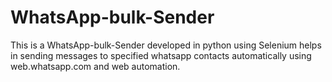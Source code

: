 # WhatsApp-bulk-Sender
This is a WhatsApp-bulk-Sender developed in python using Selenium helps in sending messages to specified whatsapp contacts automatically using web.whatsapp.com and web automation.
